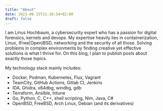 ```yaml
---
title: "About"
date: 2023-06-15T21:10:54+02:00
draft: false
---
```


I am Linus Hochbaum, a cybersecurity expert who has a passion for digital forensics, kernels and devops. My expertise heavily lies in containerization, Linux, (Free|Open)BSD, networking and the security of all those. Solving problems in complex environments by finding creative yet effective solutions is what I thrive for. On this blog, I plan to publish posts about exactly those topics.

My technology stack mainly includes:
- Docker, Podman, Kubernetes, Flux, Vagrant
- TeamCity, GitHub Actions, Gitlab CI, Jenkins
- IDA, Ghidra, x64dbg, windbg, gdb
- Terraform, Ansible, Intune
- Go, Python, C, C++, shell scripting, Nim, Java, C#
- OpenBSD, FreeBSD, Arch Linux, Debian (and its derivatives)